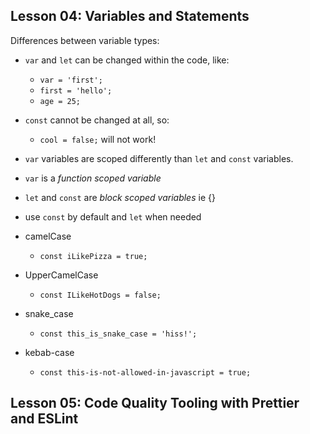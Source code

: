 **Lesson 04: Variables and Statements**
---
Differences between variable types:

- `var` and `let` can be changed within the code, like:
  - `var = 'first';`
  - `first = 'hello';`
  - `age = 25;`

- `const` cannot be changed at all, so:
  - `cool = false;` will not work!

- `var` variables are scoped differently than `let` and `const` variables.
- `var` is a _function scoped variable_
- `let` and `const` are _block scoped variables_ ie {}

- use `const` by default and `let` when needed

- camelCase
  - `const iLikePizza = true;`
- UpperCamelCase
  - `const ILikeHotDogs = false;`
- snake_case
  - `const this_is_snake_case = 'hiss!';`
- kebab-case
  - `const this-is-not-allowed-in-javascript = true;`

**Lesson 05: Code Quality Tooling with Prettier and ESLint**
---
